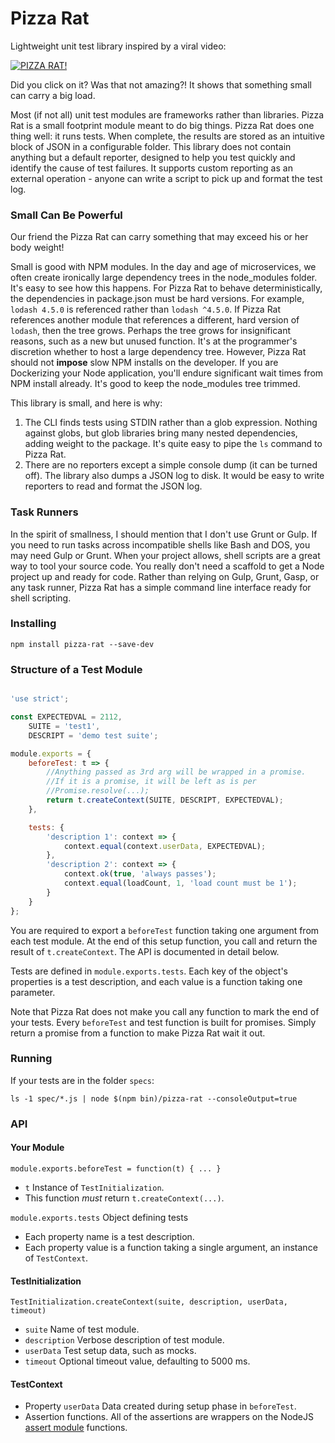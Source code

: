 # Pizza Rat
Lightweight unit test library inspired by a viral video:

[![PIZZA RAT!](http://img.youtube.com/vi/UPXUG8q4jKU/0.jpg)](http://www.youtube.com/watch?v=UPXUG8q4jKU)

Did you click on it? Was that not amazing?! It shows that something small can carry a big load.

Most (if not all) unit test modules are frameworks rather than libraries. Pizza Rat is a small footprint
module meant to do big things. Pizza Rat does one thing well: it runs tests. When complete, the results are stored as an intuitive block
of JSON in a configurable folder. This library does not contain anything but a default reporter, designed to
help you test quickly and identify the cause of test failures. It supports custom reporting as an
external operation - anyone can write a script to pick up and format the test log.

### Small Can Be Powerful

Our friend the Pizza Rat can carry something that may exceed his or her body weight!

Small is good with NPM modules. In the day and age of microservices, we often create ironically large dependency
trees in the node_modules folder. It's easy to see how this happens. For Pizza Rat to behave deterministically,
the dependencies in package.json must be hard versions. For example, `lodash 4.5.0` is referenced rather
than `lodash ^4.5.0`. If Pizza Rat references another module that references a different, hard version
of `lodash`, then the tree grows. Perhaps the tree grows for insignificant reasons, such as a new but
unused function. It's at the programmer's discretion whether to host a large dependency tree. However, Pizza
Rat should not __impose__ slow NPM installs on the developer. If you are Dockerizing
your Node application, you'll endure significant wait times from NPM install already. It's good to
keep the node_modules tree trimmed.

This library is small, and here is why:

1. The CLI finds tests using STDIN rather than a glob expression. Nothing against globs, but glob libraries
bring many nested dependencies, adding weight to the package. It's quite easy to pipe the `ls` command
to Pizza Rat.
2. There are no reporters except a simple console dump (it can be turned off). The library also dumps a JSON log
to disk. It would be easy to write reporters to read and format the JSON log.

### Task Runners

In the spirit of smallness, I should mention that I don't use Grunt or Gulp. If you need to run tasks across incompatible
shells like Bash and DOS, you may need Gulp or Grunt. When your project allows, shell scripts are a great way to
tool your source code. You really don't need a scaffold to get a Node project up and ready for code. Rather than
relying on Gulp, Grunt, Gasp, or any task runner, Pizza Rat has a simple command line interface ready for shell
scripting.

### Installing
```
npm install pizza-rat --save-dev
```

### Structure of a Test Module

```javascript

'use strict';

const EXPECTEDVAL = 2112,
    SUITE = 'test1',
    DESCRIPT = 'demo test suite';

module.exports = {
    beforeTest: t => {
        //Anything passed as 3rd arg will be wrapped in a promise.
        //If it is a promise, it will be left as is per
        //Promise.resolve(...);
        return t.createContext(SUITE, DESCRIPT, EXPECTEDVAL);
    },

    tests: {
        'description 1': context => {
            context.equal(context.userData, EXPECTEDVAL);
        },
        'description 2': context => {
            context.ok(true, 'always passes');
            context.equal(loadCount, 1, 'load count must be 1');
        }
    }
};

```

You are required to export a `beforeTest` function taking one argument from each
test module. At the end of this setup function, you call and return the result
of `t.createContext`. The API is documented in detail below. 

Tests are defined in `module.exports.tests`. Each key of the object's properties
is a test description, and each value is a function taking one parameter.

Note that Pizza Rat does not make you call any function to mark the end of
your tests. Every `beforeTest` and test function is built for promises. Simply
return a promise from a function to make Pizza Rat wait it out.

### Running

If your tests are in the folder `specs`:

```
ls -1 spec/*.js | node $(npm bin)/pizza-rat --consoleOutput=true
```

### API

#### Your Module

`module.exports.beforeTest = function(t) { ... }`

 * `t` Instance of `TestInitialization`.
 * This function _must_ return `t.createContext(...)`.
 
`module.exports.tests` Object defining tests

 * Each property name is a test description.
 * Each property value is a function taking a single argument, an
 instance of `TestContext`.
 
#### TestInitialization

`TestInitialization.createContext(suite, description, userData, timeout)`

 * `suite` Name of test module.
 * `description` Verbose description of test module.
 * `userData` Test setup data, such as mocks.
 * `timeout` Optional timeout value, defaulting to 5000 ms.
 
#### TestContext

 * Property `userData`  Data created during setup phase in `beforeTest`.
 * Assertion functions. All of the assertions are wrappers on the
 NodeJS [assert module](https://nodejs.org/dist/latest-v4.x/docs/api/assert.html) functions.

